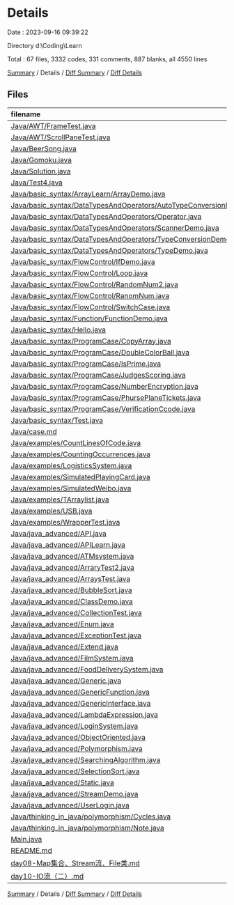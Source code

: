 # Details

Date : 2023-09-16 09:39:22

Directory d:\\Coding\\Learn

Total : 67 files,  3332 codes, 331 comments, 887 blanks, all 4550 lines

[Summary](results.md) / Details / [Diff Summary](diff.md) / [Diff Details](diff-details.md)

## Files
| filename | language | code | comment | blank | total |
| :--- | :--- | ---: | ---: | ---: | ---: |
| [Java/AWT/FrameTest.java](/Java/AWT/FrameTest.java) | Java | 13 | 0 | 3 | 16 |
| [Java/AWT/ScrollPaneTest.java](/Java/AWT/ScrollPaneTest.java) | Java | 12 | 0 | 2 | 14 |
| [Java/BeerSong.java](/Java/BeerSong.java) | Java | 21 | 0 | 6 | 27 |
| [Java/Gomoku.java](/Java/Gomoku.java) | Java | 109 | 12 | 12 | 133 |
| [Java/Solution.java](/Java/Solution.java) | Java | 19 | 0 | 4 | 23 |
| [Java/Test4.java](/Java/Test4.java) | Java | 10 | 0 | 1 | 11 |
| [Java/basic_syntax/ArrayLearn/ArrayDemo.java](/Java/basic_syntax/ArrayLearn/ArrayDemo.java) | Java | 35 | 8 | 5 | 48 |
| [Java/basic_syntax/DataTypesAndOperators/AutoTypeConversionDemo1.java](/Java/basic_syntax/DataTypesAndOperators/AutoTypeConversionDemo1.java) | Java | 26 | 3 | 5 | 34 |
| [Java/basic_syntax/DataTypesAndOperators/Operator.java](/Java/basic_syntax/DataTypesAndOperators/Operator.java) | Java | 27 | 16 | 8 | 51 |
| [Java/basic_syntax/DataTypesAndOperators/ScannerDemo.java](/Java/basic_syntax/DataTypesAndOperators/ScannerDemo.java) | Java | 12 | 0 | 2 | 14 |
| [Java/basic_syntax/DataTypesAndOperators/TypeConversionDemo1.java](/Java/basic_syntax/DataTypesAndOperators/TypeConversionDemo1.java) | Java | 16 | 4 | 6 | 26 |
| [Java/basic_syntax/DataTypesAndOperators/TypeDemo.java](/Java/basic_syntax/DataTypesAndOperators/TypeDemo.java) | Java | 24 | 0 | 7 | 31 |
| [Java/basic_syntax/FlowControl/IfDemo.java](/Java/basic_syntax/FlowControl/IfDemo.java) | Java | 14 | 8 | 5 | 27 |
| [Java/basic_syntax/FlowControl/Loop.java](/Java/basic_syntax/FlowControl/Loop.java) | Java | 20 | 9 | 4 | 33 |
| [Java/basic_syntax/FlowControl/RandomNum2.java](/Java/basic_syntax/FlowControl/RandomNum2.java) | Java | 22 | 0 | 2 | 24 |
| [Java/basic_syntax/FlowControl/RanomNum.java](/Java/basic_syntax/FlowControl/RanomNum.java) | Java | 10 | 1 | 2 | 13 |
| [Java/basic_syntax/FlowControl/SwitchCase.java](/Java/basic_syntax/FlowControl/SwitchCase.java) | Java | 13 | 10 | 5 | 28 |
| [Java/basic_syntax/Function/FunctionDemo.java](/Java/basic_syntax/Function/FunctionDemo.java) | Java | 81 | 1 | 10 | 92 |
| [Java/basic_syntax/Hello.java](/Java/basic_syntax/Hello.java) | Java | 10 | 0 | 1 | 11 |
| [Java/basic_syntax/ProgramCase/CopyArray.java](/Java/basic_syntax/ProgramCase/CopyArray.java) | Java | 14 | 0 | 3 | 17 |
| [Java/basic_syntax/ProgramCase/DoubleColorBall.java](/Java/basic_syntax/ProgramCase/DoubleColorBall.java) | Java | 82 | 13 | 8 | 103 |
| [Java/basic_syntax/ProgramCase/IsPrime.java](/Java/basic_syntax/ProgramCase/IsPrime.java) | Java | 21 | 0 | 1 | 22 |
| [Java/basic_syntax/ProgramCase/JudgesScoring.java](/Java/basic_syntax/ProgramCase/JudgesScoring.java) | Java | 22 | 0 | 3 | 25 |
| [Java/basic_syntax/ProgramCase/NumberEncryption.java](/Java/basic_syntax/ProgramCase/NumberEncryption.java) | Java | 13 | 56 | 4 | 73 |
| [Java/basic_syntax/ProgramCase/PhursePlaneTickets.java](/Java/basic_syntax/ProgramCase/PhursePlaneTickets.java) | Java | 26 | 0 | 7 | 33 |
| [Java/basic_syntax/ProgramCase/VerificationCcode.java](/Java/basic_syntax/ProgramCase/VerificationCcode.java) | Java | 24 | 0 | 4 | 28 |
| [Java/basic_syntax/Test.java](/Java/basic_syntax/Test.java) | Java | 45 | 0 | 12 | 57 |
| [Java/case.md](/Java/case.md) | Markdown | 246 | 0 | 53 | 299 |
| [Java/examples/CountLinesOfCode.java](/Java/examples/CountLinesOfCode.java) | Java | 4 | 0 | 2 | 6 |
| [Java/examples/CountingOccurrences.java](/Java/examples/CountingOccurrences.java) | Java | 19 | 31 | 3 | 53 |
| [Java/examples/LogisticsSystem.java](/Java/examples/LogisticsSystem.java) | Java | 83 | 0 | 13 | 96 |
| [Java/examples/SimulatedPlayingCard.java](/Java/examples/SimulatedPlayingCard.java) | Java | 47 | 16 | 4 | 67 |
| [Java/examples/SimulatedWeibo.java](/Java/examples/SimulatedWeibo.java) | Java | 75 | 0 | 5 | 80 |
| [Java/examples/TArraylist.java](/Java/examples/TArraylist.java) | Java | 39 | 0 | 3 | 42 |
| [Java/examples/USB.java](/Java/examples/USB.java) | Java | 44 | 0 | 3 | 47 |
| [Java/examples/WrapperTest.java](/Java/examples/WrapperTest.java) | Java | 17 | 8 | 2 | 27 |
| [Java/java_advanced/API.java](/Java/java_advanced/API.java) | Java | 24 | 4 | 7 | 35 |
| [Java/java_advanced/APILearn.java](/Java/java_advanced/APILearn.java) | Java | 30 | 7 | 24 | 61 |
| [Java/java_advanced/ATMsystem.java](/Java/java_advanced/ATMsystem.java) | Java | 137 | 0 | 28 | 165 |
| [Java/java_advanced/ArraryTest2.java](/Java/java_advanced/ArraryTest2.java) | Java | 31 | 1 | 3 | 35 |
| [Java/java_advanced/ArraysTest.java](/Java/java_advanced/ArraysTest.java) | Java | 9 | 13 | 3 | 25 |
| [Java/java_advanced/BubbleSort.java](/Java/java_advanced/BubbleSort.java) | Java | 19 | 0 | 3 | 22 |
| [Java/java_advanced/ClassDemo.java](/Java/java_advanced/ClassDemo.java) | Java | 27 | 2 | 7 | 36 |
| [Java/java_advanced/CollectionTest.java](/Java/java_advanced/CollectionTest.java) | Java | 20 | 21 | 2 | 43 |
| [Java/java_advanced/Enum.java](/Java/java_advanced/Enum.java) | Java | 23 | 3 | 5 | 31 |
| [Java/java_advanced/ExceptionTest.java](/Java/java_advanced/ExceptionTest.java) | Java | 23 | 0 | 3 | 26 |
| [Java/java_advanced/Extend.java](/Java/java_advanced/Extend.java) | Java | 27 | 10 | 0 | 37 |
| [Java/java_advanced/FilmSystem.java](/Java/java_advanced/FilmSystem.java) | Java | 36 | 0 | 9 | 45 |
| [Java/java_advanced/FoodDeliverySystem.java](/Java/java_advanced/FoodDeliverySystem.java) | Java | 71 | 0 | 19 | 90 |
| [Java/java_advanced/Generic.java](/Java/java_advanced/Generic.java) | Java | 16 | 1 | 0 | 17 |
| [Java/java_advanced/GenericFunction.java](/Java/java_advanced/GenericFunction.java) | Java | 8 | 0 | 1 | 9 |
| [Java/java_advanced/GenericInterface.java](/Java/java_advanced/GenericInterface.java) | Java | 18 | 0 | 8 | 26 |
| [Java/java_advanced/LambdaExpression.java](/Java/java_advanced/LambdaExpression.java) | Java | 17 | 0 | 1 | 18 |
| [Java/java_advanced/LoginSystem.java](/Java/java_advanced/LoginSystem.java) | Java | 46 | 1 | 13 | 60 |
| [Java/java_advanced/ObjectOriented.java](/Java/java_advanced/ObjectOriented.java) | Java | 25 | 9 | 1 | 35 |
| [Java/java_advanced/Polymorphism.java](/Java/java_advanced/Polymorphism.java) | Java | 4 | 44 | 2 | 50 |
| [Java/java_advanced/SearchingAlgorithm.java](/Java/java_advanced/SearchingAlgorithm.java) | Java | 21 | 0 | 3 | 24 |
| [Java/java_advanced/SelectionSort.java](/Java/java_advanced/SelectionSort.java) | Java | 19 | 0 | 4 | 23 |
| [Java/java_advanced/Static.java](/Java/java_advanced/Static.java) | Java | 13 | 6 | 2 | 21 |
| [Java/java_advanced/StreamDemo.java](/Java/java_advanced/StreamDemo.java) | Java | 35 | 10 | 5 | 50 |
| [Java/java_advanced/UserLogin.java](/Java/java_advanced/UserLogin.java) | Java | 42 | 0 | 11 | 53 |
| [Java/thinking_in_java/polymorphism/Cycles.java](/Java/thinking_in_java/polymorphism/Cycles.java) | Java | 27 | 0 | 5 | 32 |
| [Java/thinking_in_java/polymorphism/Note.java](/Java/thinking_in_java/polymorphism/Note.java) | Java | 27 | 0 | 5 | 32 |
| [Main.java](/Main.java) | Java | 19 | 3 | 3 | 25 |
| [README.md](/README.md) | Markdown | 1 | 0 | 0 | 1 |
| [day08-Map集合、Stream流、File类.md](/day08-Map%E9%9B%86%E5%90%88%E3%80%81Stream%E6%B5%81%E3%80%81File%E7%B1%BB.md) | Markdown | 675 | 0 | 254 | 929 |
| [day10-IO流（二）.md](/day10-IO%E6%B5%81%EF%BC%88%E4%BA%8C%EF%BC%89.md) | Markdown | 527 | 0 | 236 | 763 |

[Summary](results.md) / Details / [Diff Summary](diff.md) / [Diff Details](diff-details.md)